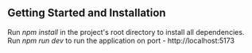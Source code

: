 ## Getting Started and Installation 
Run *npm install* in the project's root directory to install all dependencies.
Run *npm run dev* to run the application on port - http://localhost:5173
